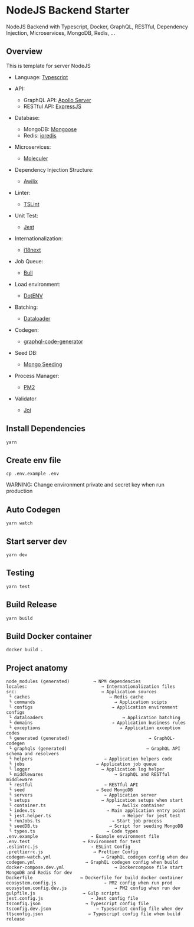 # NodeJS Backend Starter

NodeJS Backend with Typescript, Docker, GraphQL, RESTful, Dependency Injection, Microservices, MongoDB, Redis, ...

## Overview

This is template for server NodeJS

-   Language: [Typescript](https://github.com/microsoft/TypeScript)
-   API:

    -   GraphQL API: [
        Apollo Server](https://github.com/apollographql/apollo-server)
    -   RESTful API: [
        ExpressJS](https://github.com/expressjs/express)

-   Database:

    -   MongoDB: [Mongoose](https://github.com/Automattic/mongoose)
    -   Redis: [ioredis](https://github.com/luin/ioredis)

-   Microservices:

    -   [Moleculer](https://github.com/moleculerjs/moleculer)

-   Dependency Injection Structure:

    -   [Awilix](https://github.com/jeffijoe/awilix)

-   Linter:

    -   [TSLint](https://github.com/palantir/tslint)

-   Unit Test:

    -   [Jest](https://github.com/facebook/jest)

-   Internationalization:

    -   [i18next](https://github.com/i18next/i18next)

-   Job Queue:

    -   [Bull](https://github.com/OptimalBits/bull)

-   Load environment:

    -   [DotENV](https://github.com/motdotla/dotenv)

-   Batching:

    -   [Dataloader](https://github.com/graphql/dataloader)

-   Codegen:

    -   [graphql-code-generator](https://github.com/dotansimha/graphql-code-generator)

-   Seed DB:

    -   [Mongo Seeding](https://github.com/pkosiec/mongo-seeding)

-   Process Manager:

    -   [PM2](https://github.com/Unitech/pm2)

-   Validator

    -   [Joi](https://github.com/sideway/joi)

## Install Dependencies

```
yarn
```

## Create env file

```
cp .env.example .env
```

WARNING: Change environment private and secret key when run production

## Auto Codegen

```
yarn watch
```

## Start server dev

```
yarn dev
```

## Testing

```
yarn test
```

## Build Release

```
yarn build
```

## Build Docker container

```
docker build .
```

## Project anatomy

```
node_modules (generated)         → NPM dependencies
locales:                            → Internationalization files
src:                                → Application sources
 └ caches                              → Redis cache
 └ commands                              → Application scipts
 └ configs                              → Application environment configs
 └ dataloaders                              → Application batching
 └ domains                              → Application business rules
 └ exceptions                              → Application exception codes
 └ generated (generated)                              → GraphQL-codegen
 └ graphqls (generated)                              → GraphQL API schema and resolvers
 └ helpers                           → Application helpers code
 └ jobs                           → Application job queue
 └ logger                           → Application log helper
 └ middlewares                           → GraphQL and RESTful middleware
 └ restful                           → RESTful API
 └ seed                           → Seed MongoDB
 └ servers                           → Application server
 └ setups                           → Application setups when start
 └ container.ts                           → Awilix container
 └ index.ts                           → Main application entry point
 └ jest.helper.ts                           → Helper for jest test
 └ runJobs.ts                           → Start job process
 └ seedDB.ts                           → Script for seeding MongoDB
 └ types.ts                           → Code types
.env.example                    → Example environment file
.env.test                    → Rnvironment for test
.eslintrc.js                    → ESLint Config
.prettierrc.js                   → Prettier Config
codegen-watch.yml                   → GraphQL codegen config when dev
codegen.yml                   → GraphQL codegen config when build
docker-compose.dev.yml                   → Dockercompose file start MongoDB and Redis for dev
Dockerfile                  → Dockerfile for build docker container
ecosystem.config.js                  → PM2 config when run prod
ecosystem.config.dev.js                  → PM2 config when run dev
gulpfile.js                  → Gulp scripts
jest.config.js                  → Jest config file
tsconfig.json                 → Typescript config file
tsconfig.dev.json                 → Typescript config file when dev
ttsconfig.json                 → Typescript config file when build release
```
